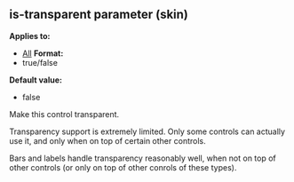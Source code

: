 ## is-transparent parameter (skin)
**Applies to:**
+   [All](/ref/%7Bskin%7D/control.md) <!-- -->
**Format:**
+   true/false
<!-- -->
**Default value:**
+   false


Make this control transparent. 

Transparency support is
extremely limited. Only some controls can actually use it, and only when
on top of certain other controls. 

Bars and labels handle
transparency reasonably well, when not on top of other controls (or only
on top of other conrols of these types).

